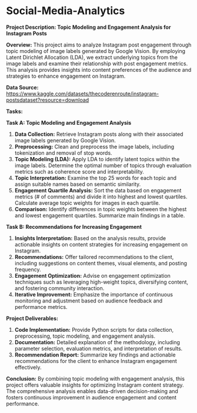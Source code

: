 # Social-Media-Analytics

**Project Description: Topic Modeling and Engagement Analysis for Instagram Posts**

**Overview:**
This project aims to analyze Instagram post engagement through topic modeling of image labels generated by Google Vision. By employing Latent Dirichlet Allocation (LDA), we extract underlying topics from the image labels and examine their relationship with post engagement metrics. This analysis provides insights into content preferences of the audience and strategies to enhance engagement on Instagram.

**Data Source:**
https://www.kaggle.com/datasets/thecoderenroute/instagram-postsdataset?resource=download 

**Tasks:**

**Task A: Topic Modeling and Engagement Analysis**
1. **Data Collection:** Retrieve Instagram posts along with their associated image labels generated by Google Vision.
2. **Preprocessing:** Clean and preprocess the image labels, including tokenization and removal of stop words.
3. **Topic Modeling (LDA):** Apply LDA to identify latent topics within the image labels. Determine the optimal number of topics through evaluation metrics such as coherence score and interpretability.
4. **Topic Interpretation:** Examine the top 25 words for each topic and assign suitable names based on semantic similarity.
5. **Engagement Quartile Analysis:** Sort the data based on engagement metrics (# of comments) and divide it into highest and lowest quartiles. Calculate average topic weights for images in each quartile.
6. **Comparison:** Identify differences in topic weights between the highest and lowest engagement quartiles. Summarize main findings in a table.

**Task B: Recommendations for Increasing Engagement**
1. **Insights Interpretation:** Based on the analysis results, provide actionable insights on content strategies for increasing engagement on Instagram.
2. **Recommendations:** Offer tailored recommendations to the client, including suggestions on content themes, visual elements, and posting frequency.
3. **Engagement Optimization:** Advise on engagement optimization techniques such as leveraging high-weight topics, diversifying content, and fostering community interaction.
4. **Iterative Improvement:** Emphasize the importance of continuous monitoring and adjustment based on audience feedback and performance metrics.

**Project Deliverables:**
1. **Code Implementation:** Provide Python scripts for data collection, preprocessing, topic modeling, and engagement analysis.
2. **Documentation:** Detailed explanation of the methodology, including parameter selection, evaluation metrics, and interpretation of results.
3. **Recommendation Report:** Summarize key findings and actionable recommendations for the client to enhance Instagram engagement effectively.

**Conclusion:**
By combining topic modeling with engagement analysis, this project offers valuable insights for optimizing Instagram content strategy. The comprehensive analysis enables data-driven decision-making and fosters continuous improvement in audience engagement and content performance.
